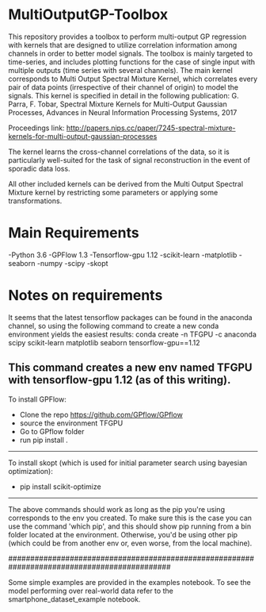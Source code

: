 # MultiOutputGP-Toolbox
This repository provides a toolbox to perform multi-output GP regression with kernels that are designed to utilize correlation information among channels in order to better model signals. The toolbox is mainly targeted to time-series, and includes plotting functions for the case of single input with multiple outputs (time series with several channels). The main kernel corresponds to Multi Output Spectral Mixture Kernel, which correlates every pair of data points (irrespective of their channel of origin) to model the signals. This kernel is specified in detail in the following publication: G. Parra, F. Tobar, Spectral Mixture Kernels for Multi-Output Gaussian Processes, Advances in Neural Information Processing Systems, 2017

Proceedings link: http://papers.nips.cc/paper/7245-spectral-mixture-kernels-for-multi-output-gaussian-processes

The kernel learns the cross-channel correlations of the data, so it is particularly well-suited for the task of signal reconstruction in the event of sporadic data loss.

All other included kernels can be derived from the Multi Output Spectral Mixture kernel by restricting some parameters or applying some transformations.

# Main Requirements
-Python 3.6
-GPFlow 1.3
-Tensorflow-gpu 1.12
-scikit-learn
-matplotlib
-seaborn
-numpy
-scipy
-skopt

# Notes on requirements

It seems that the latest tensorflow packages can be found in the anaconda channel, so using the
following command to create a new conda environment yields the easiest results:
	conda create -n TFGPU -c anaconda scipy scikit-learn matplotlib seaborn tensorflow-gpu==1.12 

This command creates a new env named TFGPU with tensorflow-gpu 1.12 (as of this writing).
--------------------------------------------------------------------------------------------------
To install GPFlow: 
- Clone the repo https://github.com/GPflow/GPflow
- source the environment TFGPU
- Go to GPflow folder
- run pip install .
--------------------------------------------------------------------------------------------------
To install skopt (which is used for initial parameter search using bayesian optimization):
- pip install scikit-optimize
--------------------------------------------------------------------------------------------------
The above commands should work as long as the pip you're using corresponds to the env you 
created. To make sure this is the case you can use the command 'which pip', and this should
show pip running from a bin folder located at the environment. Otherwise, you'd
be using other pip (which could be from another env or, even worse, from the local machine).

#############################################################################################

Some simple examples are provided in the examples notebook.
To see the model performing over real-world data refer to the smartphone_dataset_example notebook.

